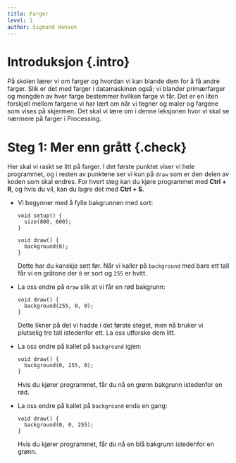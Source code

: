 ```yaml
---
title: Farger
level: 1
author: Sigmund Hansen
---
```


# Introduksjon {.intro}

På skolen lærer vi om farger og hvordan vi kan blande dem for å få
andre farger. Slik er det med farger i datamaskinen også; vi blander
primærfarger og mengden av hver farge bestemmer hvilken farge vi
får. Det er en liten forskjell mellom fargene vi har lært om når vi
tegner og maler og fargene som vises på skjermen. Det skal vi lære om
i denne leksjonen hvor vi skal se nærmere på farger i Processing.

# Steg 1: Mer enn grått {.check}

Her skal vi raskt se litt på farger. I det første punktet viser vi
hele programmet, og i resten av punktene ser vi kun på `draw` som er
den delen av koden som skal endres. For hvert steg kan du kjøre
programmet med **Ctrl + R**, og hvis du vil, kan du lagre det med
**Ctrl + S**.

+ Vi begynner med å fylle bakgrunnen med sort:

    ```processing
    void setup() {
      size(800, 600);
    }
    
    void draw() {
      background(0);
    }
    ```

  Dette har du kanskje sett før. Når vi kaller på `background` med
  bare ett tall får vi en gråtone der `0` er sort og `255` er hvitt.

+ La oss endre på `draw` slik at vi får en rød bakgrunn:

    ```processing
    void draw() {
      background(255, 0, 0);
    }
    ```

  Dette likner på det vi hadde i det første steget, men nå bruker vi
  plutselig tre tall istedenfor ett. La oss utforske dem litt.

+ La oss endre på kallet på `background` igjen:

    ```processing
    void draw() {
      background(0, 255, 0);
    }
    ```

  Hvis du kjører programmet, får du nå en grønn bakgrunn istedenfor en
  rød.

+ La oss endre på kallet på `background` enda en gang:

    ```processing
    void draw() {
      background(0, 0, 255);
    }
    ```

  Hvis du kjører programmet, får du nå en blå bakgrunn istedenfor en
  grønn.

